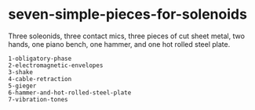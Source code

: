 # seven-simple-pieces-for-solenoids
Three soleonids, three contact mics, three pieces of cut sheet metal, two hands, one piano bench, one hammer, and one hot rolled steel plate.

    1-obligatory-phase
    2-electromagnetic-envelopes
    3-shake
    4-cable-retraction
    5-gieger
    6-hammer-and-hot-rolled-steel-plate
    7-vibration-tones
